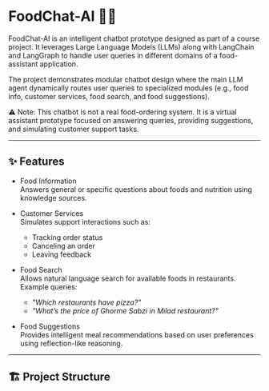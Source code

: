 # FoodChat-AI 🍴🤖

FoodChat-AI is an intelligent chatbot prototype designed as part of a course project. It leverages Large Language Models (LLMs) along with LangChain and LangGraph to handle user queries in different domains of a food-assistant application.  

The project demonstrates modular chatbot design where the main LLM agent dynamically routes user queries to specialized modules (e.g., food info, customer services, food search, and food suggestions).  

⚠️ Note: This chatbot is not a real food-ordering system. It is a virtual assistant prototype focused on answering queries, providing suggestions, and simulating customer support tasks.  

---

## ✨ Features

- Food Information  
  Answers general or specific questions about foods and nutrition using knowledge sources.  

- Customer Services  
  Simulates support interactions such as:  
  - Tracking order status  
  - Canceling an order  
  - Leaving feedback  

- Food Search  
  Allows natural language search for available foods in restaurants.  
  Example queries:  
  - *"Which restaurants have pizza?"*  
  - *"What’s the price of Ghorme Sabzi in Milad restaurant?"*  

- Food Suggestions  
  Provides intelligent meal recommendations based on user preferences using reflection-like reasoning.  

---

## 🏗️ Project Structure
